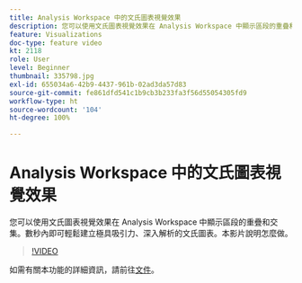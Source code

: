 ```yaml
---
title: Analysis Workspace 中的文氏圖表視覺效果
description: 您可以使用文氏圖表視覺效果在 Analysis Workspace 中顯示區段的重疊和交集。數秒內即可輕鬆建立極具吸引力、深入解析的文氏圖表。本影片說明怎麼做。
feature: Visualizations
doc-type: feature video
kt: 2118
role: User
level: Beginner
thumbnail: 335798.jpg
exl-id: 655034a6-42b9-4437-961b-02ad3da57d83
source-git-commit: fe861dfd541c1b9cb3b233fa3f56d55054305fd9
workflow-type: ht
source-wordcount: '104'
ht-degree: 100%

---
```


# Analysis Workspace 中的文氏圖表視覺效果

您可以使用文氏圖表視覺效果在 Analysis Workspace 中顯示區段的重疊和交集。數秒內即可輕鬆建立極具吸引力、深入解析的文氏圖表。本影片說明怎麼做。

>[!VIDEO](https://video.tv.adobe.com/v/335798/?quality=12)

如需有關本功能的詳細資訊，請前往[文件](https://experienceleague.adobe.com/docs/analytics/analyze/analysis-workspace/visualizations/venn.html?lang=zh-Hant)。
